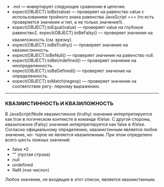 * .not — инвертирует следующее сравнение в цепочке.
* expect(OBJECT).toBe(value) — проверяет на равенство value с использованием тройного знака равенства JavaScript === (то есть проверяется значение и тип, а не только значение1).
* expect(OBJECT).toEqual(value) — проверяет value на глубокое равенство2. expect(OBJECT).toBeFalsy() — проверяет значение на квазиложность (см. врезку).
* expect(OBJECT).toBeTruthy() — проверяет значение на квазиистинность.
* expect(OBJECT.toBeNull() — проверяет значение на равенство null.
* expect(OBJECT).toBeUndefined() — проверяет значение на неопределенность.
* expect(OBJECT).toBeDefined() — проверяет значение на определенность.
* expect(OBJECT).toMatch(regexp) — проверяет значение на соответствие регу- лярному выражению.

***

### КВАЗИИСТИННОСТЬ И КВАЗИЛОЖНОСТЬ

В JavaScript/Node квазиистинное (truthy) значение интерпретируется как true в логическом контексте в команде if/else. С другой стороны, квазиложное (Falsy) значение интерпретируется как false в if/else.
Согласно официальному определению, квазиистинным является любое значение, ко- торое не является квазиложным. При этом определено всего шесть ложных значений:
- false •0
- "" (пустая строка)
- null
- undefined
- NaN («не число»)

Любое значение, не входящее в этот список, является квазиистинным.